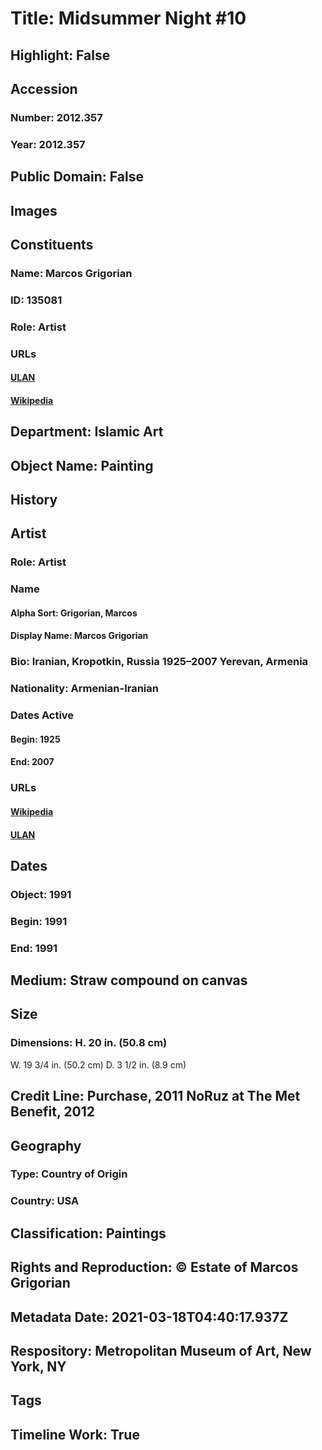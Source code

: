 # Title: Midsummer Night #10
## Highlight: False
## Accession
### Number: 2012.357
### Year: 2012.357
## Public Domain: False
## Images
## Constituents
### Name: Marcos Grigorian
### ID: 135081
### Role: Artist
### URLs
#### [ULAN](http://vocab.getty.edu/page/ulan/500467439)
#### [Wikipedia](https://www.wikidata.org/wiki/Q4282221)
## Department: Islamic Art
## Object Name: Painting
## History
## Artist
### Role: Artist
### Name
#### Alpha Sort: Grigorian, Marcos
#### Display Name: Marcos Grigorian
### Bio: Iranian, Kropotkin, Russia 1925–2007 Yerevan, Armenia
### Nationality: Armenian-Iranian
### Dates Active
#### Begin: 1925
#### End: 2007
### URLs
#### [Wikipedia](https://www.wikidata.org/wiki/Q4282221)
#### [ULAN](http://vocab.getty.edu/page/ulan/500467439)
## Dates
### Object: 1991
### Begin: 1991
### End: 1991
## Medium: Straw compound on canvas
## Size
### Dimensions: H. 20 in. (50.8 cm)
W. 19 3/4 in. (50.2 cm)
D. 3 1/2 in. (8.9 cm)
## Credit Line: Purchase, 2011 NoRuz at The Met Benefit, 2012
## Geography
### Type: Country of Origin
### Country: USA
## Classification: Paintings
## Rights and Reproduction: © Estate of Marcos Grigorian
## Metadata Date: 2021-03-18T04:40:17.937Z
## Respository: Metropolitan Museum of Art, New York, NY
## Tags
## Timeline Work: True